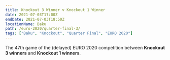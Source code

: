 ```yaml
---
title: Knockout 3 Winner v Knockout 1 Winner
date: 2021-07-03T17:00Z
endDate: 2021-07-03T18:50Z
locationName: Baku
path: /euro-2020/quarter-final-3/
tags: ["Baku", "Knockout", "Quarter Final", "EURO 2020"]
---
```

The 47th game of the (delayed) EURO 2020 competition between **Knockout 3 winners** and **Knockout 1 winners**.
